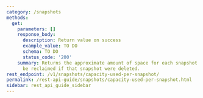 ```yaml
---
category: /snapshots
methods:
  get:
    parameters: []
    response_body:
      description: Return value on success
      example_value: TO DO
      schema: TO DO
      status_code: '200'
    summary: Returns the approximate amount of space for each snapshot that would
      be reclaimed if that snapshot were deleted.
rest_endpoint: /v1/snapshots/capacity-used-per-snapshot/
permalink: /rest-api-guide/snapshots/capacity-used-per-snapshot.html
sidebar: rest_api_guide_sidebar
---
```

